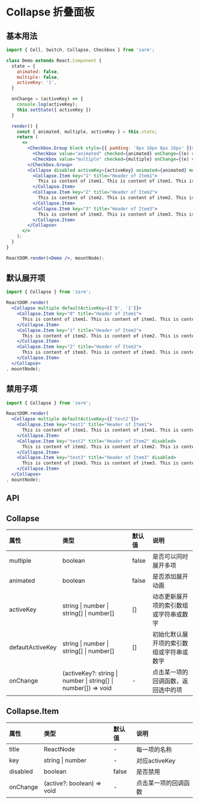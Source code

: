 # Collapse 折叠面板



## 基本用法
```jsx
import { Cell, Switch, Collapse, Checkbox } from 'zarm';

class Demo extends React.Component {
  state = {
    animated: false,
    multiple: false,
    activeKey: '1',
  }

  onChange = (activeKey) => {
    console.log(activeKey);
    this.setState({ activeKey })
  }

  render() {
    const { animated, multiple, activeKey } = this.state;
    return (
      <>
        <Checkbox.Group block style={{ padding: '8px 16px 8px 16px' }}>
          <Checkbox value="animated" checked={animated} onChange={(e) => { this.setState({ animated: e.target.checked })}}>开启切换动画</Checkbox>
          <Checkbox value="multiple" checked={multiple} onChange={(e) => { this.setState({ multiple: e.target.checked, activeKey: e.target.checked ? [] : undefined })}}>允许展开多项</Checkbox>
        </Checkbox.Group>
        <Collapse disabled activeKey={activeKey} animated={animated} multiple={multiple} onChange={this.onChange}>
          <Collapse.Item key="1" title="Header of Item1">
            This is content of item1. This is content of item1. This is content of item1.
          </Collapse.Item>
          <Collapse.Item key="2" title="Header of Item2">
            This is content of item2. This is content of item2. This is content of item2.
          </Collapse.Item>
          <Collapse.Item key="3" title="Header of Item3">
            This is content of item3. This is content of item3. This is content of item3.
          </Collapse.Item>
        </Collapse>
      </>
    );
  }
}

ReactDOM.render(<Demo />, mountNode);
```



## 默认展开项
```jsx
import { Collapse } from 'zarm';

ReactDOM.render(
  <Collapse multiple defaultActiveKey={['0', '1']}>
    <Collapse.Item key="0" title="Header of Item1">
      This is content of item1. This is content of item1. This is content of item1.
    </Collapse.Item>
    <Collapse.Item key="1" title="Header of Item2">
      This is content of item2. This is content of item2. This is content of item2.
    </Collapse.Item>
    <Collapse.Item key="2" title="Header of Item3">
      This is content of item3. This is content of item3. This is content of item3.
    </Collapse.Item>
  </Collapse>
, mountNode);
```



## 禁用子项
```jsx
import { Collapse } from 'zarm';

ReactDOM.render(
  <Collapse multiple defaultActiveKey={['test2']}>
    <Collapse.Item key="test1" title="Header of Item1">
      This is content of item1. This is content of item1. This is content of item1.
    </Collapse.Item>
    <Collapse.Item key="test2" title="Header of Item2" disabled>
      This is content of item2. This is content of item2. This is content of item2.
    </Collapse.Item>
    <Collapse.Item key="test3" title="Header of Item3" disabled>
      This is content of item3. This is content of item3. This is content of item3.
    </Collapse.Item>
  </Collapse>
, mountNode);
```



## API

## Collapse
| 属性 | 类型 | 默认值 | 说明 |
| :--- | :--- | :--- | :--- |
| multiple | boolean | false | 是否可以同时展开多项 |
| animated | boolean | false | 是否添加展开动画 |
| activeKey | string \| number \| string[] \| number[] | [] | 动态更新展开项的索引数组或字符串或数字 |
| defaultActiveKey | string \| number \| string[] \| number[] | [] | 初始化默认展开项的索引数组或字符串或数字 |
| onChange | (activeKey?: string \| number \| string[] \| number[]) => void | - | 点击某一项的回调函数，返回选中的项 |

## Collapse.Item
| 属性 | 类型 | 默认值 | 说明 |
| :--- | :--- | :--- | :--- |
| title | ReactNode | - | 每一项的名称 |
| key | string \| number | - | 对应activeKey |
| disabled | boolean | false | 是否禁用 |
| onChange | (active?: boolean) => void | - | 点击某一项的回调函数 |
